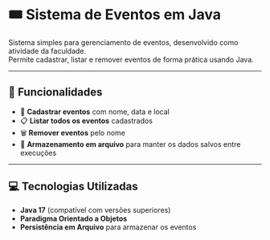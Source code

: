 # 🎟️ Sistema de Eventos em Java

Sistema simples para gerenciamento de eventos, desenvolvido como atividade da faculdade.  
Permite cadastrar, listar e remover eventos de forma prática usando Java.

---

## 📌 Funcionalidades
- 📅 **Cadastrar eventos** com nome, data e local
- 📋 **Listar todos os eventos** cadastrados
- 🗑️ **Remover eventos** pelo nome
- 💾 **Armazenamento em arquivo** para manter os dados salvos entre execuções

---

## 💻 Tecnologias Utilizadas
- **Java 17** (compatível com versões superiores)
- **Paradigma Orientado a Objetos**
- **Persistência em Arquivo** para armazenar os eventos
